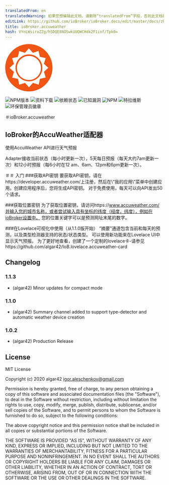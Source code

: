 ```yaml
---
translatedFrom: en
translatedWarning: 如果您想编辑此文档，请删除“translatedFrom”字段，否则此文档将再次自动翻译
editLink: https://github.com/ioBroker/ioBroker.docs/edit/master/docs/zh-cn/adapterref/iobroker.accuweather/README.md
title: ioBroker.accuweather
hash: VYnLWsiroZZg/hSDQE8NOSwkUUQWCHdk2F1inf/Tpk0=
---
```

![商标](../../../en/adapterref/iobroker.accuweather/admin/accuweather.png)

![NPM版本](http://img.shields.io/npm/v/iobroker.accuweather.svg)
![资料下载](https://img.shields.io/npm/dm/iobroker.accuweather.svg)
![依赖状态](https://img.shields.io/david/algar42/iobroker.accuweather.svg)
![已知漏洞](https://snyk.io/test/github/algar42/ioBroker.accuweather/badge.svg)
![NPM](https://nodei.co/npm/iobroker.accuweather.png?downloads=true)
![特拉维斯](http://img.shields.io/travis/algar42/ioBroker.accuweather/master.svg)
![环保管理员徽章](https://badges.greenkeeper.io/iobroker-community-adapters/ioBroker.accuweather.svg)

＃ioBroker.accuweather
## IoBroker的AccuWeather适配器
使用AccuWeather API进行天气预报

Adapter接收当前状态（每小时更新一次），5天每日预报（每天大约7am更新一次）和12小时预报（每6小时在12 am、6am、12pm和6pm更新一次）。

＃＃ 入门
###获取API密钥
要获取API密钥，请在https://developer.accuweather.com/上注册，然后在\“我的应用\”菜单中创建应用。创建应用程序后，您将生成API密钥。
对于免费使用，每天可以向API发出50个请求。

###获取位置密钥
为了获取位置密钥，请访问https://www.accuweather.com/并输入您的城市名称，或者尝试输入具有坐标的纬度（经度，纬度），例如在ioBroker设置中。
您的位置关键字可以是预测网址末尾的数字。

###在Lovelace可视化中使用（从1.1.0版开始）
“摘要”通道包含当前和每天的预测，以及类型检测器支持的状态/状态类型。
可以使用新功能来在Lovelace UI中显示天气预报。
为了更好地查看，创建了一个定制的lovelace卡-请参见https://github.com/algar42/IoB.lovelace.accuweather-card

## Changelog

### 1.1.3
* (algar42) Minor updates for compact mode

### 1.1.0
* (algar42) Summary channel added to support type-detector and automatic weather device creation

### 1.0.2
* (algar42) Production Release

## License
MIT License

Copyright (c) 2020 algar42 <igor.aleschenkov@gmail.com>

Permission is hereby granted, free of charge, to any person obtaining a copy
of this software and associated documentation files (the "Software"), to deal
in the Software without restriction, including without limitation the rights
to use, copy, modify, merge, publish, distribute, sublicense, and/or sell
copies of the Software, and to permit persons to whom the Software is
furnished to do so, subject to the following conditions:

The above copyright notice and this permission notice shall be included in all
copies or substantial portions of the Software.

THE SOFTWARE IS PROVIDED "AS IS", WITHOUT WARRANTY OF ANY KIND, EXPRESS OR
IMPLIED, INCLUDING BUT NOT LIMITED TO THE WARRANTIES OF MERCHANTABILITY,
FITNESS FOR A PARTICULAR PURPOSE AND NONINFRINGEMENT. IN NO EVENT SHALL THE
AUTHORS OR COPYRIGHT HOLDERS BE LIABLE FOR ANY CLAIM, DAMAGES OR OTHER
LIABILITY, WHETHER IN AN ACTION OF CONTRACT, TORT OR OTHERWISE, ARISING FROM,
OUT OF OR IN CONNECTION WITH THE SOFTWARE OR THE USE OR OTHER DEALINGS IN THE
SOFTWARE.